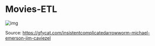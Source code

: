 # Movies-ETL

 ![img](https://github.com/Edgarhv/Movies-ETL/blob/eab556497a8a56b0acc129e61a28c924a9741b02/InsistentComplicatedArrowworm-mobile%20(1).gif)

Source: https://gfycat.com/insistentcomplicatedarrowworm-michael-emerson-jim-caviezel


